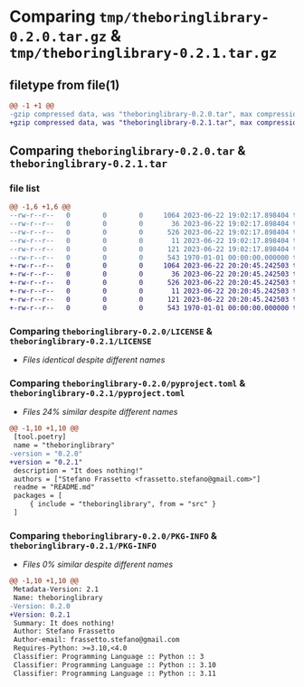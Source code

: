 # Comparing `tmp/theboringlibrary-0.2.0.tar.gz` & `tmp/theboringlibrary-0.2.1.tar.gz`

## filetype from file(1)

```diff
@@ -1 +1 @@
-gzip compressed data, was "theboringlibrary-0.2.0.tar", max compression
+gzip compressed data, was "theboringlibrary-0.2.1.tar", max compression
```

## Comparing `theboringlibrary-0.2.0.tar` & `theboringlibrary-0.2.1.tar`

### file list

```diff
@@ -1,6 +1,6 @@
--rw-r--r--   0        0        0     1064 2023-06-22 19:02:17.898404 theboringlibrary-0.2.0/LICENSE
--rw-r--r--   0        0        0       36 2023-06-22 19:02:17.898404 theboringlibrary-0.2.0/README.md
--rw-r--r--   0        0        0      526 2023-06-22 19:02:17.898404 theboringlibrary-0.2.0/pyproject.toml
--rw-r--r--   0        0        0       11 2023-06-22 19:02:17.898404 theboringlibrary-0.2.0/src/theboringlibrary/__init__.py
--rw-r--r--   0        0        0      121 2023-06-22 19:02:17.898404 theboringlibrary-0.2.0/src/theboringlibrary/core.py
--rw-r--r--   0        0        0      543 1970-01-01 00:00:00.000000 theboringlibrary-0.2.0/PKG-INFO
+-rw-r--r--   0        0        0     1064 2023-06-22 20:20:45.242503 theboringlibrary-0.2.1/LICENSE
+-rw-r--r--   0        0        0       36 2023-06-22 20:20:45.242503 theboringlibrary-0.2.1/README.md
+-rw-r--r--   0        0        0      526 2023-06-22 20:20:45.242503 theboringlibrary-0.2.1/pyproject.toml
+-rw-r--r--   0        0        0       11 2023-06-22 20:20:45.242503 theboringlibrary-0.2.1/src/theboringlibrary/__init__.py
+-rw-r--r--   0        0        0      121 2023-06-22 20:20:45.242503 theboringlibrary-0.2.1/src/theboringlibrary/core.py
+-rw-r--r--   0        0        0      543 1970-01-01 00:00:00.000000 theboringlibrary-0.2.1/PKG-INFO
```

### Comparing `theboringlibrary-0.2.0/LICENSE` & `theboringlibrary-0.2.1/LICENSE`

 * *Files identical despite different names*

### Comparing `theboringlibrary-0.2.0/pyproject.toml` & `theboringlibrary-0.2.1/pyproject.toml`

 * *Files 24% similar despite different names*

```diff
@@ -1,10 +1,10 @@
 [tool.poetry]
 name = "theboringlibrary"
-version = "0.2.0"
+version = "0.2.1"
 description = "It does nothing!"
 authors = ["Stefano Frassetto <frassetto.stefano@gmail.com>"]
 readme = "README.md"
 packages = [
     { include = "theboringlibrary", from = "src" }
 ]
```

### Comparing `theboringlibrary-0.2.0/PKG-INFO` & `theboringlibrary-0.2.1/PKG-INFO`

 * *Files 0% similar despite different names*

```diff
@@ -1,10 +1,10 @@
 Metadata-Version: 2.1
 Name: theboringlibrary
-Version: 0.2.0
+Version: 0.2.1
 Summary: It does nothing!
 Author: Stefano Frassetto
 Author-email: frassetto.stefano@gmail.com
 Requires-Python: >=3.10,<4.0
 Classifier: Programming Language :: Python :: 3
 Classifier: Programming Language :: Python :: 3.10
 Classifier: Programming Language :: Python :: 3.11
```


